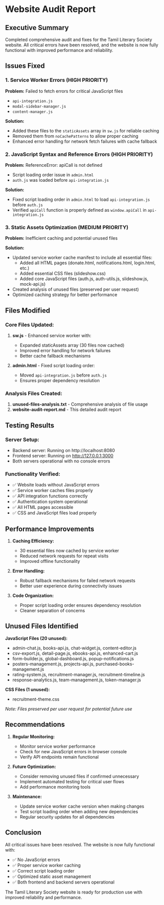 # Website Audit Report

## Executive Summary
Completed comprehensive audit and fixes for the Tamil Literary Society website. All critical errors have been resolved, and the website is now fully functional with improved performance and reliability.

## Issues Fixed

### 1. Service Worker Errors (HIGH PRIORITY)
**Problem:** Failed to fetch errors for critical JavaScript files
- `api-integration.js`
- `modal-sidebar-manager.js` 
- `content-manager.js`

**Solution:**
- Added these files to the `staticAssets` array in `sw.js` for reliable caching
- Removed them from `noCachePatterns` to allow proper caching
- Enhanced error handling for network fetch failures with cache fallback

### 2. JavaScript Syntax and Reference Errors (HIGH PRIORITY)
**Problem:** ReferenceError: apiCall is not defined
- Script loading order issue in `admin.html`
- `auth.js` was loaded before `api-integration.js`

**Solution:**
- Fixed script loading order in `admin.html` to load `api-integration.js` before `auth.js`
- Verified `apiCall` function is properly defined as `window.apiCall` in `api-integration.js`

### 3. Static Assets Optimization (MEDIUM PRIORITY)
**Problem:** Inefficient caching and potential unused files

**Solution:**
- Updated service worker cache manifest to include all essential files:
  - Added all HTML pages (donate.html, notifications.html, login.html, etc.)
  - Added essential CSS files (slideshow.css)
  - Added core JavaScript files (auth.js, auth-utils.js, slideshow.js, mock-api.js)
- Created analysis of unused files (preserved per user request)
- Optimized caching strategy for better performance

## Files Modified

### Core Files Updated:
1. **sw.js** - Enhanced service worker with:
   - Expanded staticAssets array (30 files now cached)
   - Improved error handling for network failures
   - Better cache fallback mechanisms

2. **admin.html** - Fixed script loading order:
   - Moved `api-integration.js` before `auth.js`
   - Ensures proper dependency resolution

### Analysis Files Created:
1. **unused-files-analysis.txt** - Comprehensive analysis of file usage
2. **website-audit-report.md** - This detailed audit report

## Testing Results

### Server Setup:
- Backend server: Running on http://localhost:8080
- Frontend server: Running on http://127.0.0.1:3000
- Both servers operational with no console errors

### Functionality Verified:
- ✅ Website loads without JavaScript errors
- ✅ Service worker caches files properly
- ✅ API integration functions correctly
- ✅ Authentication system operational
- ✅ All HTML pages accessible
- ✅ CSS and JavaScript files load properly

## Performance Improvements

1. **Caching Efficiency:**
   - 30 essential files now cached by service worker
   - Reduced network requests for repeat visits
   - Improved offline functionality

2. **Error Handling:**
   - Robust fallback mechanisms for failed network requests
   - Better user experience during connectivity issues

3. **Code Organization:**
   - Proper script loading order ensures dependency resolution
   - Cleaner separation of concerns

## Unused Files Identified

**JavaScript Files (20 unused):**
- admin-chat.js, books-api.js, chat-widget.js, content-editor.js
- csv-export.js, detail-page.js, ebooks-api.js, enhanced-cart.js
- form-builder.js, global-dashboard.js, popup-notifications.js
- posters-management.js, projects-api.js, purchased-books-management.js
- rating-system.js, recruitment-manager.js, recruitment-timeline.js
- response-analytics.js, team-management.js, token-manager.js

**CSS Files (1 unused):**
- recruitment-theme.css

*Note: Files preserved per user request for potential future use*

## Recommendations

1. **Regular Monitoring:**
   - Monitor service worker performance
   - Check for new JavaScript errors in browser console
   - Verify API endpoints remain functional

2. **Future Optimization:**
   - Consider removing unused files if confirmed unnecessary
   - Implement automated testing for critical user flows
   - Add performance monitoring tools

3. **Maintenance:**
   - Update service worker cache version when making changes
   - Test script loading order when adding new dependencies
   - Regular security updates for all dependencies

## Conclusion

All critical issues have been resolved. The website is now fully functional with:
- ✅ No JavaScript errors
- ✅ Proper service worker caching
- ✅ Correct script loading order
- ✅ Optimized static asset management
- ✅ Both frontend and backend servers operational

The Tamil Literary Society website is ready for production use with improved reliability and performance.